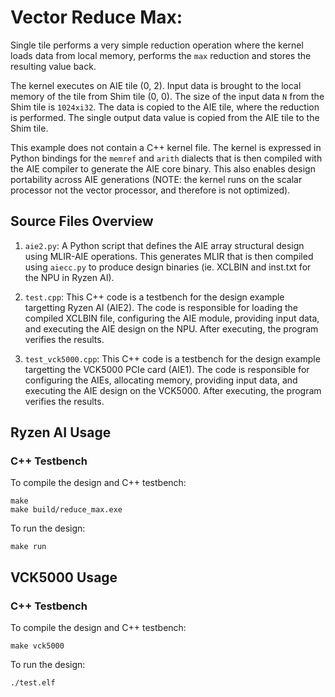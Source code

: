 <!---//===- README.md --------------------------*- Markdown -*-===//
//
// This file is licensed under the Apache License v2.0 with LLVM Exceptions.
// See https://llvm.org/LICENSE.txt for license information.
// SPDX-License-Identifier: Apache-2.0 WITH LLVM-exception
//
// Copyright (C) 2024, Advanced Micro Devices, Inc.
// 
//===----------------------------------------------------------------------===//-->

# Vector Reduce Max:

Single tile performs a very simple reduction operation where the kernel loads data from local memory, performs the `max` reduction and stores the resulting value back.

The kernel executes on AIE tile (0, 2). Input data is brought to the local memory of the tile from Shim tile (0, 0). The size of the input data `N` from the Shim tile is `1024xi32`. The data is copied to the AIE tile, where the reduction is performed. The single output data value is copied from the AIE tile to the Shim tile.

This example does not contain a C++ kernel file. The kernel is expressed in Python bindings for the `memref` and `arith` dialects that is then compiled with the AIE compiler to generate the AIE core binary. This also enables design portability across AIE generations (NOTE: the kernel runs on the scalar processor not the vector processor, and therefore is not optimized).

## Source Files Overview

1. `aie2.py`: A Python script that defines the AIE array structural design using MLIR-AIE operations. This generates MLIR that is then compiled using `aiecc.py` to produce design binaries (ie. XCLBIN and inst.txt for the NPU in Ryzen AI). 

1. `test.cpp`: This C++ code is a testbench for the design example targetting Ryzen AI (AIE2). The code is responsible for loading the compiled XCLBIN file, configuring the AIE module, providing input data, and executing the AIE design on the NPU. After executing, the program verifies the results.

1. `test_vck5000.cpp`: This C++ code is a testbench for the design example targetting the VCK5000 PCIe card (AIE1). The code is responsible for configuring the AIEs, allocating memory, providing input data, and executing the AIE design on the VCK5000. After executing, the program verifies the results.

## Ryzen AI Usage

### C++ Testbench

To compile the design and C++ testbench:

```
make
make build/reduce_max.exe
```

To run the design:

```
make run
```

## VCK5000 Usage

### C++ Testbench

To compile the design and C++ testbench:

```
make vck5000
```

To run the design:

```
./test.elf
```